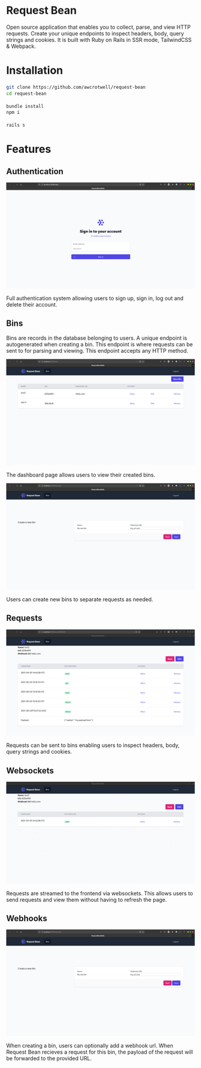 # Request Bean

Open source application that enables you to collect, parse, and view HTTP requests. Create your unique endpoints to inspect headers, body, query strings and cookies. It is built with Ruby on Rails in SSR mode, TailwindCSS & Webpack.

# Installation

```sh
git clone https://github.com/awcrotwell/request-bean
cd request-bean

bundle install
npm i

rails s
```

# Features

## Authentication

![signin](./.github/images/signin.png)

Full authentication system allowing users to sign up, sign in, log out and delete their account.

## Bins

Bins are records in the database belonging to users. A unique endpoint is autogenerated when creating a bin. This endpoint is where requests can be sent to for parsing and viewing. This endpoint accepts any HTTP method.

![dashboard](./.github/images/dashboard.png)

The dashboard page allows users to view their created bins.

![create bin](./.github/images/create.png)

Users can create new bins to separate requests as needed.

## Requests

![payload](./.github/images/payload.png)

Requests can be sent to bins enabling users to inspect headers, body, query strings and cookies.

## Websockets

![websockets](./.github/images/websockets.gif)

Requests are streamed to the frontend via websockets. This allows users to send requests and view them without having to refresh the page.

## Webhooks

![create bin](./.github/images/create.png)

When creating a bin, users can optionally add a webhook url. When Request Bean recieves a request for this bin, the payload of the request will be forwarded to the provided URL.

